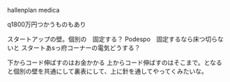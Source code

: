 hallenplan medica

q1800万円つかうものもあり

スタートアップの壁。個別の　固定する？
Podespo　固定するなら床つ切らないと
スタートあsっ府コーナーの電気どうする？

下からコード伸ばすのはお金かかる
上からコード伸ばすのはそこまで。となると個別の壁を共通にして裏表にして、上に針を通してやってくみたいな。